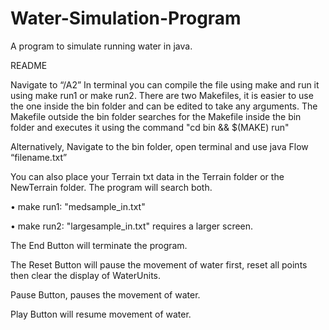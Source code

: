 # Water-Simulation-Program
A program to simulate running water in java.

README

Navigate to “/A2” In terminal you can compile the file using make and run it using
make run1 or make run2. There are two Makefiles, it is easier to use the one inside the bin folder
and can be edited to take any arguments. The Makefile outside the bin folder searches for the
Makefile inside the bin folder and executes it using the command "cd bin && $(MAKE) run"

Alternatively, Navigate to the bin folder, open terminal and use java Flow “filename.txt”

You can also place your Terrain txt data in the Terrain folder or the NewTerrain folder. The program will search both.

• make run1: "medsample_in.txt"

• make run2: "largesample_in.txt" requires a larger screen.

The End Button will terminate the program.

The Reset Button will pause the movement of water first, reset all points then clear the display of WaterUnits.

Pause Button, pauses the movement of water.

Play Button will resume movement of water.
